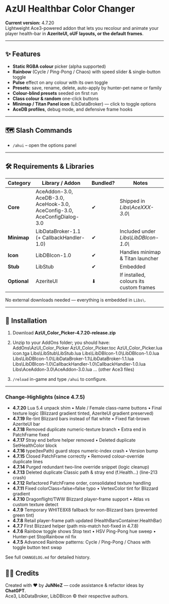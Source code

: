 # AzUI Healthbar Color Changer

**Current version:** 4.7.20  
Lightweight Ace3-powered addon that lets you recolour and animate your player health-bar in **AzeriteUI, oUF layouts, or the default frames**.

---

## ✨ Features
* **Static RGBA colour** picker (alpha supported)
* **Rainbow** (Cycle / Ping-Pong / Chaos) with speed slider & single-button toggle
* **Pulse** effect on any colour with its own toggle
* **Presets:** save, rename, delete, auto-apply by hunter-pet name or family
* **Colour-blind presets** seeded on first run
* **Class colour & random** one-click buttons
* **Minimap / Titan Panel icon** (LibDataBroker) — click to toggle options
* **AceDB profiles**, debug mode, and defensive frame hooks

---

## 🗺️ Slash Commands
* `/ahui` – open the options panel

---

## 🛠️ Requirements & Libraries

| Category      | Library / Addon                                                          | Bundled? | Notes                                   |
|---------------|--------------------------------------------------------------------------|----------|-----------------------------------------|
| **Core**      | AceAddon-3.0, AceDB-3.0, AceHook-3.0, AceConfig-3.0, AceConfigDialog-3.0 | ✔ | Shipped in *Libs\\AceXXX-3.0\\* |
| **Minimap**   | LibDataBroker-1.1 (+ CallbackHandler-1.0)                                | ✔ | Included under *Libs\\LibDBIcon-1.0\\* |
| **Icon**      | LibDBIcon-1.0                                                            | ✔ | Handles minimap & Titan launcher        |
| **Stub**      | LibStub                                                                  | ✔ | Embedded                                |
| **Optional**  | AzeriteUI                                                                | ⬇ | If installed, colours its custom frames |

No external downloads needed — everything is embedded in `Libs\`.

---

## 📂 Installation
1. Download **AzUI_Color_Picker-4.7.20-release.zip**  
2. Unzip to your AddOns folder; you should have:
AddOns\AzUI_Color_Picker
AzUI_Color_Picker.toc
AzUI_Color_Picker.lua
icon.tga
Libs\LibStub\LibStub.lua
Libs\LibDBIcon-1.0\LibDBIcon-1.0.lua
Libs\LibDBIcon-1.0\LibDataBroker-1.1\LibDataBroker-1.1.lua
Libs\LibDBIcon-1.0\CallbackHandler-1.0\CallbackHandler-1.0.lua
Libs\AceAddon-3.0\AceAddon-3.0.lua
… (other Ace3 files)

3. `/reload` in-game and type `/ahui` to configure.

---

### Change-Highlights (since 4.7.5)

* **4.7.20**  Lua 5.4 unpack shim • Male / Female class-name buttons • Final texture logic (Blizzard gradient tinted, AzeriteUI gradient preserved)
* **4.7.19**  Re-tint Blizzard bars instead of flat white • Fixed flat-brown AzeriteUI bar
* **4.7.18**  Removed duplicate numeric-texture branch • Extra end in PatchFrame fixed
* **4.7.17**  Stray end before helper removed • Deleted duplicate SetHealthColor block
* **4.7.16**  type(texPath) guard stops numeric-index crash • Version bump
* **4.7.15**  Closed PatchFrame correctly • Removed colour-override duplicate lines
* **4.7.14**  Purged redundant two-line override snippet (logic cleanup)
* **4.7.13**  Deleted duplicate Classic path & stray end (f.Health…) (line-213 crash)
* **4.7.12**  Refactored PatchFrame order, consolidated texture handling
* **4.7.11**  Fixed colorClass=false=false typo • VertexColor tint for Blizzard gradient
* **4.7.10**  Dragonflight/TWW Blizzard player-frame support • Atlas vs custom texture detect
* **4.7.9**  Temporary WHITE8X8 fallback for non-Blizzard bars (prevented green tint)
* **4.7.8**  Retail player-frame path updated (HealthBarsContainer.HealthBar)
* **4.7.7**  First Blizzard helper (path mis-match hot-fixed in 4.7.8)
* **4.7.6**  Rainbow toggle shows Stop text • HSV Ping-Pong hue sweep • Hunter-pet StopRainbow nil fix
* **4.7.5**  Advanced Rainbow patterns: Cycle / Ping-Pong / Chaos with toggle button text swap

See full `CHANGELOG.md` for detailed history.

## 👨‍💻 Credits
Created with ❤️ by **JuNNeZ** — code assistance & refactor ideas by **ChatGPT**.  
Ace3, LibDataBroker, LibDBIcon © their respective authors.
